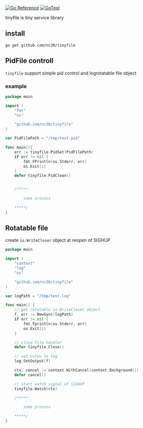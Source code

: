 [![Go Reference](https://pkg.go.dev/badge/github.com/nc30/tinyfile.svg)](https://pkg.go.dev/github.com/nc30/tinyfile) [![GoTest](https://github.com/nc30/tinyfile/actions/workflows/gotest.yml/badge.svg)](https://github.com/nc30/tinyfile/actions/workflows/gotest.yml)

tinyfile is tiny service library

## install

`go get github.com/nc30/tinyfile`


## PidFile controll

`tinyfile` support simple pid control and logrotatable file object


### example

```go
package main

import (
	"fmt"
	"os"

	"github.com/nc30/tinyfile"
)

var PidFilePath = "/tmp/test.pid"

func main(){
	err := tinyfile.PidSet(PidFilePath)
	if err != nil {
		fmt.FPrintln(os.Stderr, err)
		os.Exit(1)
	}
	defer tinyfile.PidClean()


	/*****

		some process

	*****/
}

```

## Rotatable file

create `io.WriteCloser` object at reopen of SIGHUP

```go
package main

import (
	"context"
	"log"
	"os"

	"github.com/nc30/tinyfile"
)

var logPath = "/tmp/test.log"

func main() {
	// get rotatable io.WriteCloser object
	f, err := NewSync(logPath)
	if err != nil {
		fmt.Fprintln(os.Stderr, err)
		os.Exit(1)
	}

	// close file handler
	defer tinyfile.Close()

	// set outpu to log
	log.SetOutput(f)

	ctx, cancel := context.WithCancel(context.Background())
	defer cancel()

	// start watch signal of SIGHUP
	tinyfile.Watch(ctx)

	/*****

		some process

	*****/
}
```
